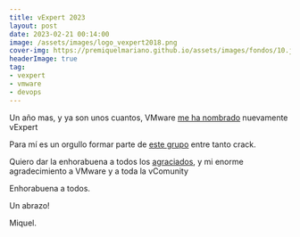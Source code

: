 ```yaml
---
title: vExpert 2023
layout: post
date: 2023-02-21 00:14:00
image: /assets/images/logo_vexpert2018.png
cover-img: https://premiquelmariano.github.io/assets/images/fondos/10.jpg
headerImage: true
tag:
- vexpert
- vmware
- devops
---
```


Un año mas, y ya son unos cuantos, VMware [me ha nombrado](https://vexpert.vmware.com/directory/753) nuevamente vExpert

Para mí es un orgullo formar parte de [este grupo](https://vexpert.vmware.com/directory) entre tanto crack.

Quiero dar la enhorabuena a todos los [agraciados](https://vexpert.vmware.com/directory), y mi enorme agradecimiento a VMware y a toda la vComunity

Enhorabuena a todos.

Un abrazo!

Miquel.

